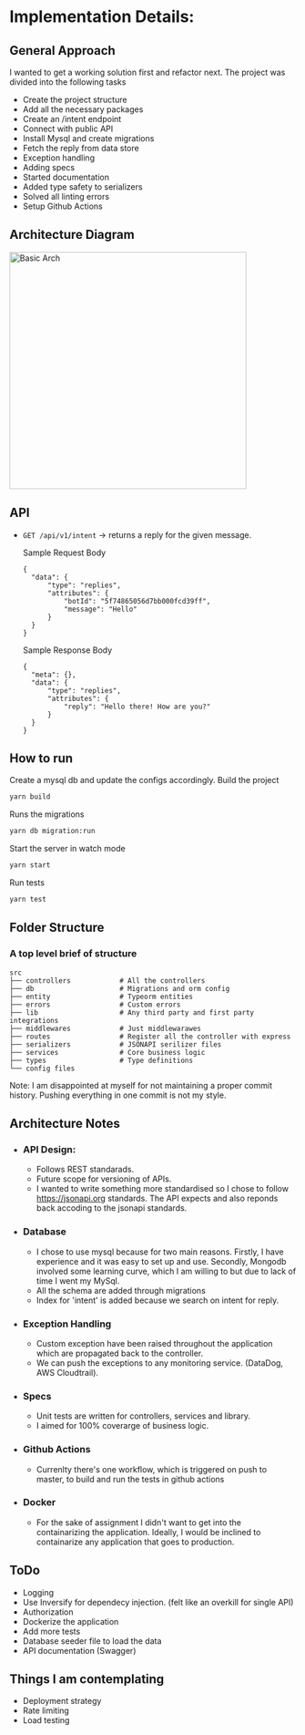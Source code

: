 # Implementation Details:

## General Approach
I wanted to get a working solution first and refactor next. The project was divided into the following tasks  
- Create the project structure
- Add all the necessary packages
- Create an /intent endpoint
- Connect with public API
- Install Mysql and create migrations
- Fetch the reply from data store
- Exception handling
- Adding specs
- Started documentation
- Added type safety to serializers
- Solved all linting errors
- Setup Github Actions
 
## Architecture Diagram
<img width="416" alt="Basic Arch" src="https://user-images.githubusercontent.com/13963969/134550800-c92341ba-585f-4e61-83d5-cf563aa673b8.png">

## API
- `GET /api/v1/intent` -> returns a reply for the given message.

  Sample Request Body
  ```
  {
    "data": {
        "type": "replies",
        "attributes": {
            "botId": "5f74865056d7bb000fcd39ff",
            "message": "Hello"
        }
    }
  }
  ```

  Sample Response Body
  ```
  {
    "meta": {},
    "data": {
        "type": "replies",
        "attributes": {
            "reply": "Hello there! How are you?"
        }
    }
  }
  ```

## How to run
Create a mysql db and update the configs accordingly.
Build the project
```sh
yarn build
```

Runs the migrations

```sh
yarn db migration:run
```

Start the server in watch mode

```sh
yarn start
```

Run tests

```sh
yarn test
```

## Folder Structure
### A top level brief of structure
    src
    ├── controllers            # All the controllers
    ├── db                     # Migrations and orm config
    ├── entity                 # Typeorm entities
    ├── errors                 # Custom errors
    ├── lib                    # Any third party and first party integrations
    ├── middlewares            # Just middlewarawes
    ├── routes                 # Register all the controller with express
    ├── serializers            # JSONAPI serilizer files
    ├── services               # Core business logic
    ├── types                  # Type definitions
    └── config files

Note: I am disappointed at myself for not maintaining a proper commit history. Pushing everything in one commit is not my style.

## Architecture Notes

- ### API Design: 
  - Follows REST standarads.
  - Future scope for versioning of APIs. 
  - I wanted to write something more standardised so I chose to follow https://jsonapi.org standards. The API expects and also reponds back accoding to the jsonapi standards.

- ### Database
  - I chose to use mysql because for two main reasons. Firstly, I have experience and it was easy to set up and use. Secondly, Mongodb involved some learning curve, which I am willing to but due to lack of time I went my MySql.
  - All the schema are added through migrations
  - Index for 'intent' is added because we search on intent for reply.

- ### Exception Handling
  - Custom exception have been raised throughout the application which are propagated back to the controller. 
  - We can push the exceptions to any monitoring service. (DataDog, AWS Cloudtrail).

- ### Specs
  - Unit tests are written for controllers, services and library.
  - I aimed for 100% coverarge of business logic. 

- ### Github Actions
  - Currenlty there's one workflow, which is triggered on push to master, to build and run the tests in github actions

- ### Docker
  - For the sake of assignment I didn't want to get into the containarizing the application. Ideally, I would be inclined to containarize any application that goes to production.

## ToDo
- Logging
- Use Inversify for dependecy injection. (felt like an overkill for single API)
- Authorization
- Dockerize the application
- Add more tests
- Database seeder file to load the data
- API documentation (Swagger)

## Things I am contemplating 
- Deployment strategy
- Rate limiting
- Load testing
